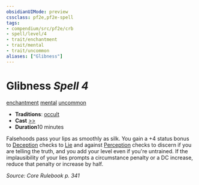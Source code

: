 ```yaml
---
obsidianUIMode: preview
cssclass: pf2e,pf2e-spell
tags:
- compendium/src/pf2e/crb
- spell/level/4
- trait/enchantment
- trait/mental
- trait/uncommon
aliases: ["Glibness"]
---
```

# Glibness *Spell 4*   
[enchantment](/rules/traits/enchantment.md)  [mental](/rules/traits/mental.md)  [uncommon](/rules/traits/uncommon.md)  

- **Traditions**: [occult](/rules/traits/occult.md)
- **Cast** [>>](/rules/core-rulebook/chapter-9-playing-the-game.md#Actions "Two-Action") 
- **Duration**10 minutes

Falsehoods pass your lips as smoothly as silk. You gain a +4 status bonus to [Deception](/compendium/skills.md#Deception) checks to [Lie](/rules/actions/lie.md) and against [Perception](/compendium/skills.md#Perception) checks to discern if you are telling the truth, and you add your level even if you're untrained. If the implausibility of your lies prompts a circumstance penalty or a DC increase, reduce that penalty or increase by half.

*Source: Core Rulebook p. 341*